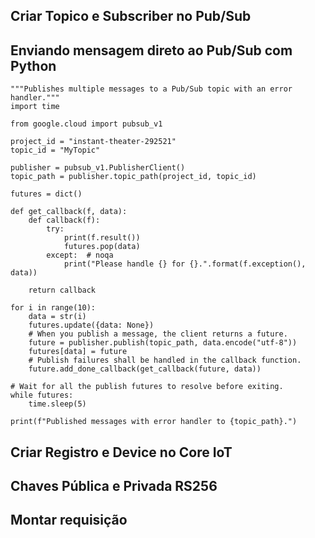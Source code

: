 ## Criar Topico e Subscriber no Pub/Sub

## Enviando mensagem direto ao Pub/Sub com Python

```
"""Publishes multiple messages to a Pub/Sub topic with an error handler."""
import time

from google.cloud import pubsub_v1

project_id = "instant-theater-292521"
topic_id = "MyTopic"

publisher = pubsub_v1.PublisherClient()
topic_path = publisher.topic_path(project_id, topic_id)

futures = dict()

def get_callback(f, data):
    def callback(f):
        try:
            print(f.result())
            futures.pop(data)
        except:  # noqa
            print("Please handle {} for {}.".format(f.exception(), data))

    return callback

for i in range(10):
    data = str(i)
    futures.update({data: None})
    # When you publish a message, the client returns a future.
    future = publisher.publish(topic_path, data.encode("utf-8"))
    futures[data] = future
    # Publish failures shall be handled in the callback function.
    future.add_done_callback(get_callback(future, data))

# Wait for all the publish futures to resolve before exiting.
while futures:
    time.sleep(5)

print(f"Published messages with error handler to {topic_path}.")
```

## Criar Registro e Device no Core IoT

## Chaves Pública e Privada RS256

## Montar requisição